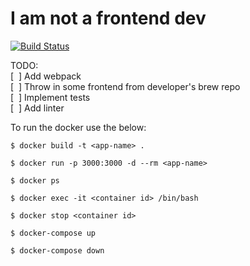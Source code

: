 # I am not a frontend dev

[![Build Status](https://semaphoreci.com/api/v1/slawinski/i-am-not-a-frontend-dev/branches/master/shields_badge.svg)](https://semaphoreci.com/slawinski/i-am-not-a-frontend-dev)

TODO:\
[ &nbsp;] Add webpack\
[ &nbsp;] Throw in some frontend from developer's brew repo\
[ &nbsp;] Implement tests\
[ &nbsp;] Add linter

To run the docker use the below:

```
$ docker build -t <app-name> .

$ docker run -p 3000:3000 -d --rm <app-name>

$ docker ps

$ docker exec -it <container id> /bin/bash

$ docker stop <container id>

$ docker-compose up

$ docker-compose down
```
